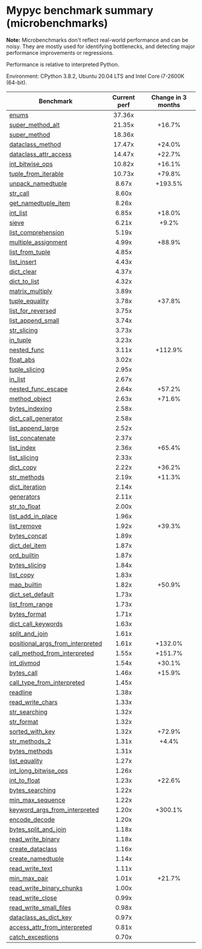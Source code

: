 # Mypyc benchmark summary (microbenchmarks)

**Note:** Microbenchmarks don't reflect real-world performance and can be noisy.
           They are mostly used for identifying bottlenecks, and detecting major performance
           improvements or regressions.

Performance is relative to interpreted Python.

Environment: CPython 3.8.2, Ubuntu 20.04 LTS and Intel Core i7-2600K (64-bit).

| Benchmark | Current perf | Change in 3 months |
| --- | :---: | :---: |
| [enums](benchmarks/enums.md) | 37.36x |  |
| [super_method_alt](benchmarks/super_method_alt.md) | 21.35x | +16.7% |
| [super_method](benchmarks/super_method.md) | 18.36x |  |
| [dataclass_method](benchmarks/dataclass_method.md) | 17.47x | +24.0% |
| [dataclass_attr_access](benchmarks/dataclass_attr_access.md) | 14.47x | +22.7% |
| [int_bitwise_ops](benchmarks/int_bitwise_ops.md) | 10.82x | +16.1% |
| [tuple_from_iterable](benchmarks/tuple_from_iterable.md) | 10.73x | +79.8% |
| [unpack_namedtuple](benchmarks/unpack_namedtuple.md) | 8.67x | +193.5% |
| [str_call](benchmarks/str_call.md) | 8.60x |  |
| [get_namedtuple_item](benchmarks/get_namedtuple_item.md) | 8.26x |  |
| [int_list](benchmarks/int_list.md) | 6.85x | +18.0% |
| [sieve](benchmarks/sieve.md) | 6.21x | +9.2% |
| [list_comprehension](benchmarks/list_comprehension.md) | 5.19x |  |
| [multiple_assignment](benchmarks/multiple_assignment.md) | 4.99x | +88.9% |
| [list_from_tuple](benchmarks/list_from_tuple.md) | 4.85x |  |
| [list_insert](benchmarks/list_insert.md) | 4.43x |  |
| [dict_clear](benchmarks/dict_clear.md) | 4.37x |  |
| [dict_to_list](benchmarks/dict_to_list.md) | 4.32x |  |
| [matrix_multiply](benchmarks/matrix_multiply.md) | 3.89x |  |
| [tuple_equality](benchmarks/tuple_equality.md) | 3.78x | +37.8% |
| [list_for_reversed](benchmarks/list_for_reversed.md) | 3.75x |  |
| [list_append_small](benchmarks/list_append_small.md) | 3.74x |  |
| [str_slicing](benchmarks/str_slicing.md) | 3.73x |  |
| [in_tuple](benchmarks/in_tuple.md) | 3.23x |  |
| [nested_func](benchmarks/nested_func.md) | 3.11x | +112.9% |
| [float_abs](benchmarks/float_abs.md) | 3.02x |  |
| [tuple_slicing](benchmarks/tuple_slicing.md) | 2.95x |  |
| [in_list](benchmarks/in_list.md) | 2.67x |  |
| [nested_func_escape](benchmarks/nested_func_escape.md) | 2.64x | +57.2% |
| [method_object](benchmarks/method_object.md) | 2.63x | +71.6% |
| [bytes_indexing](benchmarks/bytes_indexing.md) | 2.58x |  |
| [dict_call_generator](benchmarks/dict_call_generator.md) | 2.58x |  |
| [list_append_large](benchmarks/list_append_large.md) | 2.52x |  |
| [list_concatenate](benchmarks/list_concatenate.md) | 2.37x |  |
| [list_index](benchmarks/list_index.md) | 2.36x | +65.4% |
| [list_slicing](benchmarks/list_slicing.md) | 2.33x |  |
| [dict_copy](benchmarks/dict_copy.md) | 2.22x | +36.2% |
| [str_methods](benchmarks/str_methods.md) | 2.19x | +11.3% |
| [dict_iteration](benchmarks/dict_iteration.md) | 2.14x |  |
| [generators](benchmarks/generators.md) | 2.11x |  |
| [str_to_float](benchmarks/str_to_float.md) | 2.00x |  |
| [list_add_in_place](benchmarks/list_add_in_place.md) | 1.96x |  |
| [list_remove](benchmarks/list_remove.md) | 1.92x | +39.3% |
| [bytes_concat](benchmarks/bytes_concat.md) | 1.89x |  |
| [dict_del_item](benchmarks/dict_del_item.md) | 1.87x |  |
| [ord_builtin](benchmarks/ord_builtin.md) | 1.87x |  |
| [bytes_slicing](benchmarks/bytes_slicing.md) | 1.84x |  |
| [list_copy](benchmarks/list_copy.md) | 1.83x |  |
| [map_builtin](benchmarks/map_builtin.md) | 1.82x | +50.9% |
| [dict_set_default](benchmarks/dict_set_default.md) | 1.73x |  |
| [list_from_range](benchmarks/list_from_range.md) | 1.73x |  |
| [bytes_format](benchmarks/bytes_format.md) | 1.71x |  |
| [dict_call_keywords](benchmarks/dict_call_keywords.md) | 1.63x |  |
| [split_and_join](benchmarks/split_and_join.md) | 1.61x |  |
| [positional_args_from_interpreted](benchmarks/positional_args_from_interpreted.md) | 1.61x | +132.0% |
| [call_method_from_interpreted](benchmarks/call_method_from_interpreted.md) | 1.55x | +151.7% |
| [int_divmod](benchmarks/int_divmod.md) | 1.54x | +30.1% |
| [bytes_call](benchmarks/bytes_call.md) | 1.46x | +15.9% |
| [call_type_from_interpreted](benchmarks/call_type_from_interpreted.md) | 1.45x |  |
| [readline](benchmarks/readline.md) | 1.38x |  |
| [read_write_chars](benchmarks/read_write_chars.md) | 1.33x |  |
| [str_searching](benchmarks/str_searching.md) | 1.32x |  |
| [str_format](benchmarks/str_format.md) | 1.32x |  |
| [sorted_with_key](benchmarks/sorted_with_key.md) | 1.32x | +72.9% |
| [str_methods_2](benchmarks/str_methods_2.md) | 1.31x | +4.4% |
| [bytes_methods](benchmarks/bytes_methods.md) | 1.31x |  |
| [list_equality](benchmarks/list_equality.md) | 1.27x |  |
| [int_long_bitwise_ops](benchmarks/int_long_bitwise_ops.md) | 1.26x |  |
| [int_to_float](benchmarks/int_to_float.md) | 1.23x | +22.6% |
| [bytes_searching](benchmarks/bytes_searching.md) | 1.22x |  |
| [min_max_sequence](benchmarks/min_max_sequence.md) | 1.22x |  |
| [keyword_args_from_interpreted](benchmarks/keyword_args_from_interpreted.md) | 1.20x | +300.1% |
| [encode_decode](benchmarks/encode_decode.md) | 1.20x |  |
| [bytes_split_and_join](benchmarks/bytes_split_and_join.md) | 1.18x |  |
| [read_write_binary](benchmarks/read_write_binary.md) | 1.18x |  |
| [create_dataclass](benchmarks/create_dataclass.md) | 1.16x |  |
| [create_namedtuple](benchmarks/create_namedtuple.md) | 1.14x |  |
| [read_write_text](benchmarks/read_write_text.md) | 1.11x |  |
| [min_max_pair](benchmarks/min_max_pair.md) | 1.01x | +21.7% |
| [read_write_binary_chunks](benchmarks/read_write_binary_chunks.md) | 1.00x |  |
| [read_write_close](benchmarks/read_write_close.md) | 0.99x |  |
| [read_write_small_files](benchmarks/read_write_small_files.md) | 0.98x |  |
| [dataclass_as_dict_key](benchmarks/dataclass_as_dict_key.md) | 0.97x |  |
| [access_attr_from_interpreted](benchmarks/access_attr_from_interpreted.md) | 0.81x |  |
| [catch_exceptions](benchmarks/catch_exceptions.md) | 0.70x |  |
